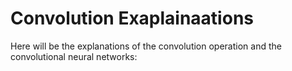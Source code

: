 # Convolution Exaplainaations 

Here will be the explanations of the convolution operation and the convolutional neural networks: 